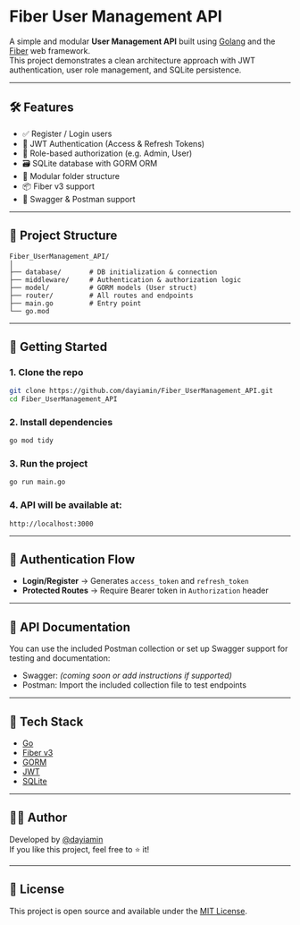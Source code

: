 # Fiber User Management API

A simple and modular **User Management API** built using [Golang](https://golang.org/) and the [Fiber](https://github.com/gofiber/fiber) web framework.  
This project demonstrates a clean architecture approach with JWT authentication, user role management, and SQLite persistence.

---

## 🛠 Features

- ✅ Register / Login users
- 🔐 JWT Authentication (Access & Refresh Tokens)
- 👤 Role-based authorization (e.g. Admin, User)
- 🗃️ SQLite database with GORM ORM
- 🌿 Modular folder structure
- 📦 Fiber v3 support
- 🧪 Swagger & Postman support

---

## 📁 Project Structure

```
Fiber_UserManagement_API/
│
├── database/       # DB initialization & connection
├── middleware/     # Authentication & authorization logic
├── model/          # GORM models (User struct)
├── router/         # All routes and endpoints
├── main.go         # Entry point
└── go.mod
```

---

## 🚀 Getting Started

### 1. Clone the repo
```bash
git clone https://github.com/dayiamin/Fiber_UserManagement_API.git
cd Fiber_UserManagement_API
```

### 2. Install dependencies
```bash
go mod tidy
```

### 3. Run the project
```bash
go run main.go
```

### 4. API will be available at:
```
http://localhost:3000
```

---

## 🔐 Authentication Flow

- **Login/Register** → Generates `access_token` and `refresh_token`
- **Protected Routes** → Require Bearer token in `Authorization` header
---

## 🧪 API Documentation

You can use the included Postman collection or set up Swagger support for testing and documentation:

- Swagger: *(coming soon or add instructions if supported)*
- Postman: Import the included collection file to test endpoints

---

## 🧰 Tech Stack

- [Go](https://golang.org/)
- [Fiber v3](https://gofiber.io/)
- [GORM](https://gorm.io/)
- [JWT](https://jwt.io/)
- [SQLite](https://www.sqlite.org/index.html)

---


## 🙋‍♂️ Author

Developed by [@dayiamin](https://github.com/dayiamin)  
If you like this project, feel free to ⭐ it!

---

## 📄 License

This project is open source and available under the [MIT License](LICENSE).
